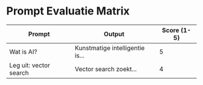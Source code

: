 # Prompt Evaluatie Matrix

| Prompt | Output | Score (1-5) |
|--------|--------|-------------|
| Wat is AI? | Kunstmatige intelligentie is... | 5 |
| Leg uit: vector search | Vector search zoekt... | 4 |